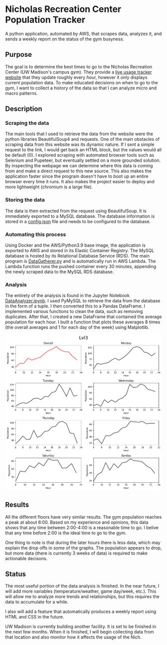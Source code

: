 # Nicholas Recreation Center Population Tracker
A python application, automated by AWS, that scrapes data, analyzes it, and sends a weekly report on the status of the gym busyness.
## Purpose
The goal is to determine the best times to go to the Nicholas Recreation Center (UW Madison's campus gym). They provide a [live usage tracker website](https://recwell.wisc.edu/liveusage/) that they update roughly every hour, however it only displays current population data. To make educated decisions on when to go to the gym, I want to collect a history of the data so that I can analyze micro and macro patterns. 
## Description
### Scraping the data
The main tools that I used to retrieve the data from the website were the python libraries BeautifulSoup4 and requests. One of the main obstacles of scraping data from this website was its dynamic nature. If I sent a simple request to the link, I would get back an HTML block, but the values would all be default (0). I explored scraping with automated browser tools such as Selenium and Pupeteer, but eventually settled on a more grounded solution. By inspecting the webpage we can determine where this data is coming from and make a direct request to this new source. This also makes the application faster since the program doesn't have to boot up an entire browser every time it runs. It also makes the project easier to deploy and more lightweight (chromium is a large file).
### Storing the data
The data is then extracted from the request using BeautifulSoup. It is immediately exported to a MySQL database. The database information is stored in a [config.json](config-sample.json) file and needs to be configured to the database. 
### Automating this process
Using Docker and the AWS/Python3.9 base image, the application is exported to AWS and stored in its Elastic Container Registry. The MySQL database is hosted by its Relational Database Service (RDS). The main program is [DataGatherer.py](DataGatherer.py) and is automatically run in AWS Lambda. The Lambda function runs the pushed container every 30 minutes, appending the newly scraped data to the MySQL RDS database.
### Analysis
The entirety of the analysis is found in the Jupyter Notebook [DataAnalyzer.ipynb](DataAnalyzer.ipynb). I used PyMySQL to retrieve the data from the database in the form of a tuple. I then converted this to a Pandas DataFrame. I implemented various functions to clean the data, such as removing duplicates. After that, I created a new DataFrame that contained the average population for each hour. I built a function that plots these averages 8 times (the overall averages and 1 for each day of the week) using Matplotlib. 

<img src="Lvl3.png" width=650>

## Results
All the different floors have very similar results. The gym population reaches a peak at about 6:00. Based on my experience and opinions, this data shows that any time between 2:00-4:00 is a reasonable time to go. I belive that any time before 2:00 is the ideal time to go to the gym.

One thing to note is that during the later hours there is less data, which may explain the drop offs in some of the graphs. The population appears to drop, but more data (there is currently 3 weeks of data) is required to make actionable decisons.
## Status
The most useful portion of the data analysis is finished. In the near future, I will add more variables (temperature/weather, game day/week, etc.). This will allow me to analyze more trends and relationships, but this requires the data to accumulate for a while. 

I also will add a feature that automatically produces a weekly report using HTML and CSS in the future. 

UW Madison is currently building another facility. It is set to be finished in the next few months. When it is finished, I will begin collecting data from that location and also monitor how it affects the usage of the Nich.